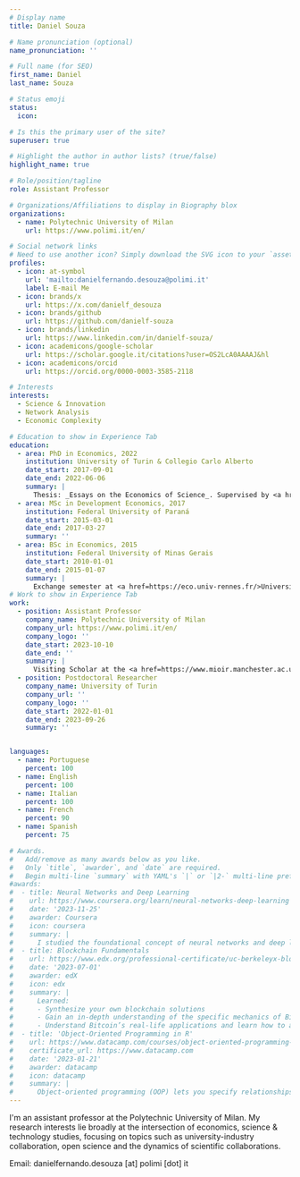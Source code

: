 ```yaml
---
# Display name
title: Daniel Souza

# Name pronunciation (optional)
name_pronunciation: '' 

# Full name (for SEO)
first_name: Daniel
last_name: Souza

# Status emoji
status:
  icon:

# Is this the primary user of the site?
superuser: true

# Highlight the author in author lists? (true/false)
highlight_name: true

# Role/position/tagline
role: Assistant Professor

# Organizations/Affiliations to display in Biography blox
organizations:
  - name: Polytechnic University of Milan
    url: https://www.polimi.it/en/

# Social network links
# Need to use another icon? Simply download the SVG icon to your `assets/media/icons/` folder.
profiles:
  - icon: at-symbol
    url: 'mailto:danielfernando.desouza@polimi.it'
    label: E-mail Me
  - icon: brands/x
    url: https://x.com/danielf_desouza
  - icon: brands/github
    url: https://github.com/danielf-souza
  - icon: brands/linkedin
    url: https://www.linkedin.com/in/danielf-souza/
  - icon: academicons/google-scholar
    url: https://scholar.google.it/citations?user=OS2LcA0AAAAJ&hl
  - icon: academicons/orcid
    url: https://orcid.org/0000-0003-3585-2118

# Interests
interests:
  - Science & Innovation
  - Network Analysis
  - Economic Complexity

# Education to show in Experience Tab
education:
  - area: PhD in Economics, 2022
    institution: University of Turin & Collegio Carlo Alberto
    date_start: 2017-09-01
    date_end: 2022-06-06
    summary: |
      Thesis: _Essays on the Economics of Science_. Supervised by <a href=https://www.didattica-est.unito.it/do/docenti.pl/Alias?magda.fontana#tab-profilo>Prof. Magda Fontana</a>.
  - area: MSc in Development Economics, 2017
    institution: Federal University of Paraná
    date_start: 2015-03-01
    date_end: 2017-03-27
    summary: ''
  - area: BSc in Economics, 2015
    institution: Federal University of Minas Gerais
    date_start: 2010-01-01
    date_end: 2015-01-07
    summary: |
      Exchange semester at <a href=https://eco.univ-rennes.fr/>Université de Rennes I</a> (France), Spring 2013.
# Work to show in Experience Tab
work:
  - position: Assistant Professor
    company_name: Polytechnic University of Milan
    company_url: https://www.polimi.it/en/
    company_logo: ''
    date_start: 2023-10-10
    date_end: ''
    summary: |
      Visiting Scholar at the <a href=https://www.mioir.manchester.ac.uk/>Manchester Institute of Innovation Research</a>, University of Manchester, Fall 2024.
  - position: Postdoctoral Researcher
    company_name: University of Turin
    company_url: ''
    company_logo: ''
    date_start: 2022-01-01
    date_end: 2023-09-26
    summary: ''


languages:
  - name: Portuguese
    percent: 100
  - name: English
    percent: 100
  - name: Italian
    percent: 100
  - name: French
    percent: 90
  - name: Spanish
    percent: 75

# Awards.
#   Add/remove as many awards below as you like.
#   Only `title`, `awarder`, and `date` are required.
#   Begin multi-line `summary` with YAML's `|` or `|2-` multi-line prefix and indent 2 spaces below.
#awards:
#  - title: Neural Networks and Deep Learning
#    url: https://www.coursera.org/learn/neural-networks-deep-learning
#    date: '2023-11-25'
#    awarder: Coursera
#    icon: coursera
#    summary: |
#      I studied the foundational concept of neural networks and deep learning. By the end, I was familiar with the significant technological trends driving the rise of deep learning; build, train, and apply fully connected deep neural networks; implement efficient (vectorized) neural networks; identify key parameters in a neural network’s architecture; and apply deep learning to your own applications.
#  - title: Blockchain Fundamentals
#    url: https://www.edx.org/professional-certificate/uc-berkeleyx-blockchain-fundamentals
#    date: '2023-07-01'
#    awarder: edX
#    icon: edx
#    summary: |
#      Learned:
#      - Synthesize your own blockchain solutions
#      - Gain an in-depth understanding of the specific mechanics of Bitcoin
#      - Understand Bitcoin’s real-life applications and learn how to attack and destroy Bitcoin, Ethereum, smart contracts and Dapps, and alternatives to Bitcoin’s Proof-of-Work consensus algorithm
#  - title: 'Object-Oriented Programming in R'
#    url: https://www.datacamp.com/courses/object-oriented-programming-with-s3-and-r6-in-r
#    certificate_url: https://www.datacamp.com
#    date: '2023-01-21'
#    awarder: datacamp
#    icon: datacamp
#    summary: |
#      Object-oriented programming (OOP) lets you specify relationships between functions and the objects that they can act on, helping you manage complexity in your code. This is an intermediate level course, providing an introduction to OOP, using the S3 and R6 systems. S3 is a great day-to-day R programming tool that simplifies some of the functions that you write. R6 is especially useful for industry-specific analyses, working with web APIs, and building GUIs.
---
```

I'm an assistant professor at the Polytechnic University of Milan. My research interests lie broadly at the intersection of economics, science & technology studies, focusing on topics such as university-industry collaboration, open science and the dynamics of scientific collaborations.

Email: danielfernando.desouza [at] polimi [dot] it